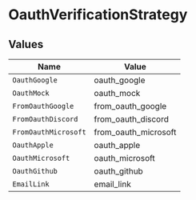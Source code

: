 # OauthVerificationStrategy


## Values

| Name                 | Value                |
| -------------------- | -------------------- |
| `OauthGoogle`        | oauth_google         |
| `OauthMock`          | oauth_mock           |
| `FromOauthGoogle`    | from_oauth_google    |
| `FromOauthDiscord`   | from_oauth_discord   |
| `FromOauthMicrosoft` | from_oauth_microsoft |
| `OauthApple`         | oauth_apple          |
| `OauthMicrosoft`     | oauth_microsoft      |
| `OauthGithub`        | oauth_github         |
| `EmailLink`          | email_link           |